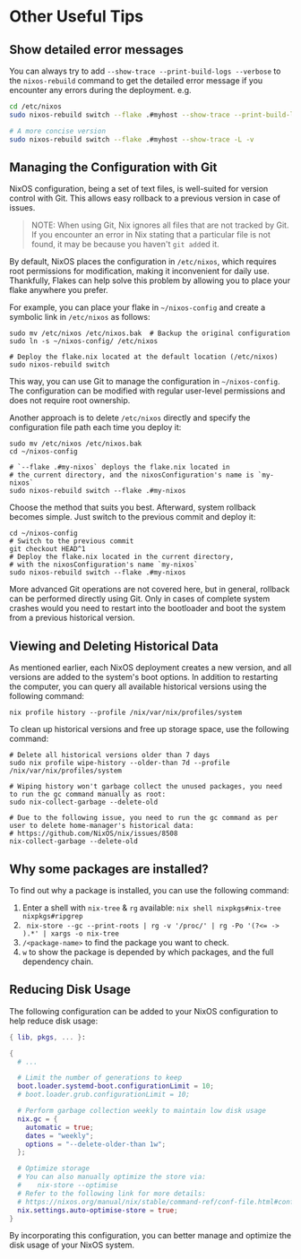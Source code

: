 # Other Useful Tips

## Show detailed error messages

You can always try to add `--show-trace --print-build-logs --verbose` to the
`nixos-rebuild` command to get the detailed error message if you encounter any errors
during the deployment. e.g.

```bash
cd /etc/nixos
sudo nixos-rebuild switch --flake .#myhost --show-trace --print-build-logs --verbose

# A more concise version
sudo nixos-rebuild switch --flake .#myhost --show-trace -L -v
```

## Managing the Configuration with Git

NixOS configuration, being a set of text files, is well-suited for version control with
Git. This allows easy rollback to a previous version in case of issues.

> NOTE: When using Git, Nix ignores all files that are not tracked by Git. If you
> encounter an error in Nix stating that a particular file is not found, it may be because
> you haven't `git add`ed it.

By default, NixOS places the configuration in `/etc/nixos`, which requires root
permissions for modification, making it inconvenient for daily use. Thankfully, Flakes can
help solve this problem by allowing you to place your flake anywhere you prefer.

For example, you can place your flake in `~/nixos-config` and create a symbolic link in
`/etc/nixos` as follows:

```shell
sudo mv /etc/nixos /etc/nixos.bak  # Backup the original configuration
sudo ln -s ~/nixos-config/ /etc/nixos

# Deploy the flake.nix located at the default location (/etc/nixos)
sudo nixos-rebuild switch
```

This way, you can use Git to manage the configuration in `~/nixos-config`. The
configuration can be modified with regular user-level permissions and does not require
root ownership.

Another approach is to delete `/etc/nixos` directly and specify the configuration file
path each time you deploy it:

```shell
sudo mv /etc/nixos /etc/nixos.bak
cd ~/nixos-config

# `--flake .#my-nixos` deploys the flake.nix located in
# the current directory, and the nixosConfiguration's name is `my-nixos`
sudo nixos-rebuild switch --flake .#my-nixos
```

Choose the method that suits you best. Afterward, system rollback becomes simple. Just
switch to the previous commit and deploy it:

```shell
cd ~/nixos-config
# Switch to the previous commit
git checkout HEAD^1
# Deploy the flake.nix located in the current directory,
# with the nixosConfiguration's name `my-nixos`
sudo nixos-rebuild switch --flake .#my-nixos
```

More advanced Git operations are not covered here, but in general, rollback can be
performed directly using Git. Only in cases of complete system crashes would you need to
restart into the bootloader and boot the system from a previous historical version.

## Viewing and Deleting Historical Data

As mentioned earlier, each NixOS deployment creates a new version, and all versions are
added to the system's boot options. In addition to restarting the computer, you can query
all available historical versions using the following command:

```shell
nix profile history --profile /nix/var/nix/profiles/system
```

To clean up historical versions and free up storage space, use the following command:

```shell
# Delete all historical versions older than 7 days
sudo nix profile wipe-history --older-than 7d --profile /nix/var/nix/profiles/system

# Wiping history won't garbage collect the unused packages, you need to run the gc command manually as root:
sudo nix-collect-garbage --delete-old

# Due to the following issue, you need to run the gc command as per user to delete home-manager's historical data:
# https://github.com/NixOS/nix/issues/8508
nix-collect-garbage --delete-old
```

## Why some packages are installed?

To find out why a package is installed, you can use the following command:

1. Enter a shell with `nix-tree` & `rg` available:
   `nix shell nixpkgs#nix-tree nixpkgs#ripgrep`
1. ` nix-store --gc --print-roots | rg -v '/proc/' | rg -Po '(?<= -> ).*' | xargs -o nix-tree`
1. `/<package-name>` to find the package you want to check.
1. `w` to show the package is depended by which packages, and the full dependency chain.

## Reducing Disk Usage

The following configuration can be added to your NixOS configuration to help reduce disk
usage:

```nix
{ lib, pkgs, ... }:

{
  # ...

  # Limit the number of generations to keep
  boot.loader.systemd-boot.configurationLimit = 10;
  # boot.loader.grub.configurationLimit = 10;

  # Perform garbage collection weekly to maintain low disk usage
  nix.gc = {
    automatic = true;
    dates = "weekly";
    options = "--delete-older-than 1w";
  };

  # Optimize storage
  # You can also manually optimize the store via:
  #    nix-store --optimise
  # Refer to the following link for more details:
  # https://nixos.org/manual/nix/stable/command-ref/conf-file.html#conf-auto-optimise-store
  nix.settings.auto-optimise-store = true;
}
```

By incorporating this configuration, you can better manage and optimize the disk usage of
your NixOS system.
